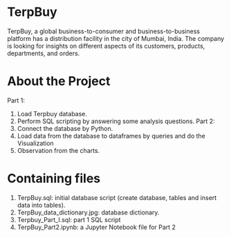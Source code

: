 # TerpBuy
TerpBuy, a global business-to-consumer and business-to-business platform has a distribution facility in the city of Mumbai, India.
The company is looking for insights on different aspects of its customers, products, departments, and orders.

# About the Project
Part 1:
1. Load Terpbuy database.
2. Perform SQL scripting by answering some analysis questions.
Part 2:
1. Connect the database by Python.
2. Load data from the database to dataframes by queries and do the Visualization
3. Observation from the charts.

# Containing files
1. TerpBuy.sql: initial database script (create database, tables and insert data into tables).
2. TerpBuy_data_dictionary.jpg: database dictionary.
3. Terpbuy_Part_I.sql: part 1 SQL script
4. TerpBuy_Part2.ipynb: a Jupyter Notebook file for Part 2
